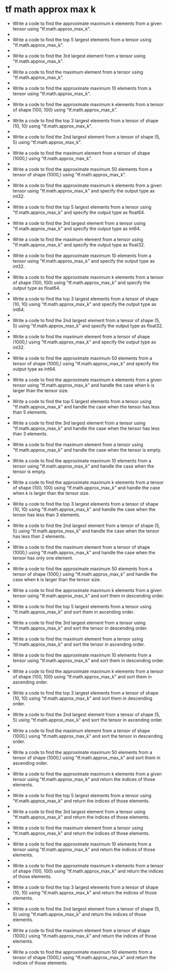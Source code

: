 # tf math approx max k

- Write a code to find the approximate maximum k elements from a given tensor using "tf.math.approx_max_k".
- 
- Write a code to find the top 5 largest elements from a tensor using "tf.math.approx_max_k".
- 
- Write a code to find the 3rd largest element from a tensor using "tf.math.approx_max_k".
- 
- Write a code to find the maximum element from a tensor using "tf.math.approx_max_k".
- 
- Write a code to find the approximate maximum 10 elements from a tensor using "tf.math.approx_max_k".
- 
- Write a code to find the approximate maximum k elements from a tensor of shape (100, 100) using "tf.math.approx_max_k".
- 
- Write a code to find the top 3 largest elements from a tensor of shape (10, 10) using "tf.math.approx_max_k".
- 
- Write a code to find the 2nd largest element from a tensor of shape (5, 5) using "tf.math.approx_max_k".
- 
- Write a code to find the maximum element from a tensor of shape (1000,) using "tf.math.approx_max_k".
- 
- Write a code to find the approximate maximum 50 elements from a tensor of shape (1000,) using "tf.math.approx_max_k".
- 
- Write a code to find the approximate maximum k elements from a given tensor using "tf.math.approx_max_k" and specify the output type as int32.
- 
- Write a code to find the top 5 largest elements from a tensor using "tf.math.approx_max_k" and specify the output type as float64.
- 
- Write a code to find the 3rd largest element from a tensor using "tf.math.approx_max_k" and specify the output type as int64.
- 
- Write a code to find the maximum element from a tensor using "tf.math.approx_max_k" and specify the output type as float32.
- 
- Write a code to find the approximate maximum 10 elements from a tensor using "tf.math.approx_max_k" and specify the output type as int32.
- 
- Write a code to find the approximate maximum k elements from a tensor of shape (100, 100) using "tf.math.approx_max_k" and specify the output type as float64.
- 
- Write a code to find the top 3 largest elements from a tensor of shape (10, 10) using "tf.math.approx_max_k" and specify the output type as int64.
- 
- Write a code to find the 2nd largest element from a tensor of shape (5, 5) using "tf.math.approx_max_k" and specify the output type as float32.
- 
- Write a code to find the maximum element from a tensor of shape (1000,) using "tf.math.approx_max_k" and specify the output type as int32.
- 
- Write a code to find the approximate maximum 50 elements from a tensor of shape (1000,) using "tf.math.approx_max_k" and specify the output type as int64.
- 
- Write a code to find the approximate maximum k elements from a given tensor using "tf.math.approx_max_k" and handle the case when k is larger than the tensor size.
- 
- Write a code to find the top 5 largest elements from a tensor using "tf.math.approx_max_k" and handle the case when the tensor has less than 5 elements.
- 
- Write a code to find the 3rd largest element from a tensor using "tf.math.approx_max_k" and handle the case when the tensor has less than 3 elements.
- 
- Write a code to find the maximum element from a tensor using "tf.math.approx_max_k" and handle the case when the tensor is empty.
- 
- Write a code to find the approximate maximum 10 elements from a tensor using "tf.math.approx_max_k" and handle the case when the tensor is empty.
- 
- Write a code to find the approximate maximum k elements from a tensor of shape (100, 100) using "tf.math.approx_max_k" and handle the case when k is larger than the tensor size.
- 
- Write a code to find the top 3 largest elements from a tensor of shape (10, 10) using "tf.math.approx_max_k" and handle the case when the tensor has less than 3 elements.
- 
- Write a code to find the 2nd largest element from a tensor of shape (5, 5) using "tf.math.approx_max_k" and handle the case when the tensor has less than 2 elements.
- 
- Write a code to find the maximum element from a tensor of shape (1000,) using "tf.math.approx_max_k" and handle the case when the tensor has only one element.
- 
- Write a code to find the approximate maximum 50 elements from a tensor of shape (1000,) using "tf.math.approx_max_k" and handle the case when k is larger than the tensor size.
- 
- Write a code to find the approximate maximum k elements from a given tensor using "tf.math.approx_max_k" and sort them in descending order.
- 
- Write a code to find the top 5 largest elements from a tensor using "tf.math.approx_max_k" and sort them in ascending order.
- 
- Write a code to find the 3rd largest element from a tensor using "tf.math.approx_max_k" and sort the tensor in descending order.
- 
- Write a code to find the maximum element from a tensor using "tf.math.approx_max_k" and sort the tensor in ascending order.
- 
- Write a code to find the approximate maximum 10 elements from a tensor using "tf.math.approx_max_k" and sort them in descending order.
- 
- Write a code to find the approximate maximum k elements from a tensor of shape (100, 100) using "tf.math.approx_max_k" and sort them in ascending order.
- 
- Write a code to find the top 3 largest elements from a tensor of shape (10, 10) using "tf.math.approx_max_k" and sort them in descending order.
- 
- Write a code to find the 2nd largest element from a tensor of shape (5, 5) using "tf.math.approx_max_k" and sort the tensor in ascending order.
- 
- Write a code to find the maximum element from a tensor of shape (1000,) using "tf.math.approx_max_k" and sort the tensor in descending order.
- 
- Write a code to find the approximate maximum 50 elements from a tensor of shape (1000,) using "tf.math.approx_max_k" and sort them in ascending order.
- 
- Write a code to find the approximate maximum k elements from a given tensor using "tf.math.approx_max_k" and return the indices of those elements.
- 
- Write a code to find the top 5 largest elements from a tensor using "tf.math.approx_max_k" and return the indices of those elements.
- 
- Write a code to find the 3rd largest element from a tensor using "tf.math.approx_max_k" and return the indices of those elements.
- 
- Write a code to find the maximum element from a tensor using "tf.math.approx_max_k" and return the indices of those elements.
- 
- Write a code to find the approximate maximum 10 elements from a tensor using "tf.math.approx_max_k" and return the indices of those elements.
- 
- Write a code to find the approximate maximum k elements from a tensor of shape (100, 100) using "tf.math.approx_max_k" and return the indices of those elements.
- 
- Write a code to find the top 3 largest elements from a tensor of shape (10, 10) using "tf.math.approx_max_k" and return the indices of those elements.
- 
- Write a code to find the 2nd largest element from a tensor of shape (5, 5) using "tf.math.approx_max_k" and return the indices of those elements.
- 
- Write a code to find the maximum element from a tensor of shape (1000,) using "tf.math.approx_max_k" and return the indices of those elements.
- 
- Write a code to find the approximate maximum 50 elements from a tensor of shape (1000,) using "tf.math.approx_max_k" and return the indices of those elements.